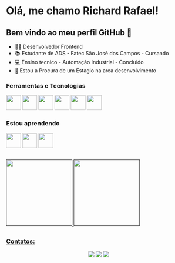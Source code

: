 # Olá, me chamo Richard Rafael! 

## Bem vindo ao meu perfil GitHub 👋

- 👩‍🏫 Desenvolvedor Frontend
- 📚 Estudante de ADS - Fatec São José dos Campos - Cursando
- 💻 Ensino tecnico - Automação Industrial - Concluido
- 💪 Estou a Procura de um Estagio na area desenvolvimento 

### Ferramentas e Tecnologias

<img src="https://upload.wikimedia.org/wikipedia/commons/thumb/a/a7/React-icon.svg/2300px-React-icon.svg.png" width="40" height="40"/> <img src="https://upload.wikimedia.org/wikipedia/commons/thumb/d/d4/Javascript-shield.svg/1200px-Javascript-shield.svg.png" width="40" height="40"/> <img src="https://encrypted-tbn0.gstatic.com/images?q=tbn:ANd9GcTyVyb_c1aX_UNzL2GfEHLpVx04pTx1xpLIgMMZbMgM4w&s" width="40" height="40"/> <img src="https://upload.wikimedia.org/wikipedia/commons/thumb/6/61/HTML5_logo_and_wordmark.svg/2048px-HTML5_logo_and_wordmark.svg.png" width="40" height="40"/> <img src="https://encrypted-tbn0.gstatic.com/images?q=tbn:ANd9GcSLoQOteOe3s4LhhtbCRSgaRTmJVzdO84ygkDwjWc7bjw&s" width="40" height="40"/> <img src="https://commons.wikimedia.org/wiki/File:ISO_C%2B%2B_Logo.svg" width="40" height="40">


### Estou aprendendo

<img src="https://cdn.jsdelivr.net/gh/devicons/devicon/icons/java/java-original.svg" width="40" height="40"/> <img src="https://cdn.jsdelivr.net/gh/devicons/devicon/icons/linux/linux-original.svg" width="40" height="40"/> <img src="https://cdn.jsdelivr.net/gh/devicons/devicon/icons/vagrant/vagrant-original.svg" width="40" height="40"/> 

##
<div>
  <a href="">
  <img height="180em" src="https://github-readme-stats.vercel.app/api/top-langs/?username=Richardrafael&layout=compact&langs_count=7&theme=dracula"/>
  <img height="180em" src="https://github-readme-stats.vercel.app/api?username=Richardrafael&show_icons=true&theme=dracula&include_all_commits=true&count_private=true"/>
</div>

##
### Contatos:
<div align="center"> 
  <a href="https://www.instagram.com/richard.soarres/" target="_blank"><img src="https://img.shields.io/badge/-Instagram-%23E4405F?style=for-the-badge&logo=instagram&logoColor=white" target="_blank"></a> 
  <a href = "mailto:millanandanet14@gmail.com"><img src="https://img.shields.io/badge/-Gmail-%23333?style=for-the-badge&logo=gmail&logoColor=white" target="_blank"></a>
  <a href="https://www.linkedin.com/in/richardsoaress" target="_blank"><img src="https://img.shields.io/badge/-LinkedIn-%230077B5?style=for-the-badge&logo=linkedin&logoColor=white" target="_blank"></a> 
</div>

##
 
  
